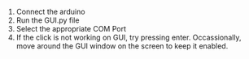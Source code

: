 1. Connect the arduino 
2. Run the GUI.py file
3. Select the appropriate COM Port
4. If the click is not working on GUI, try pressing enter. Occassionally, move around the GUI window on the screen to keep it enabled.
